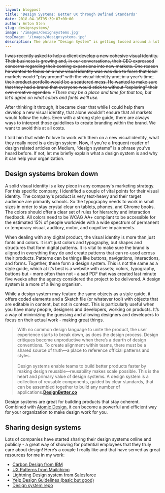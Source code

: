 ```yaml
---
layout: blogpost
title: 'Design Systems: Better UX through Defined Standards'
date: 2018-04-16T05:39:07+00:00
author: Anton Sten
slug: designsystems/
image: '/images/designsystems.jpg'
topImage: '/images/designsystems.jpg'
description: The phrase “Design System” is getting tossed around a lot in design circles. They say it’s vital to a growth centered company and I 100% agree.
---
```


~~I was recently asked to help a client develop a new cohesive visual identity. Their business is growing and, in our conversations, their CEO expressed concerns regarding their coming expansions into new markets. One reason he wanted to focus on a new visual identity was was due to fears that local markets would “play around” with the visual identity and, in a year’s time, their product portfolio would be a scattered mess. He wanted to make sure that they had a brand that everyone would stick to without “exploring” their own creative agendas.~~ _*There may be a place and time for that too, but let’s agree on what colors and fonts we’ll use._

After thinking it through, it became clear that while I could help them develop a new visual identity, that alone wouldn’t ensure that all markets would follow the rules. Even with a strong style guide, there are always ways to interpret those guidelines to create branding within the brand. We want to avoid this at all costs.

I told him that while I’d love to work with them on a new visual identity, what they really need is a design system. Now, if you’re a frequent reader of design related articles on Medium, “design systems” is a phrase you’ve heard before. If not, let me briefly explain what a design system is and why it can help your organization.

## Design systems broken down
A solid visual identity is a key piece in any company's marketing strategy. For this specific company, I identified a couple of vital points for their visual identity. The company's product is very text-heavy and their target audience are primarily schools. So the typography needs to work in small sizes in order to stay crystal clear on tablets, phones, and Chrome books. The colors should offer a clear set of rules for hierarchy and interaction feedback. All colors need to be WCAG AA+ compliant to be accessible for the estimated 15% of people worldwide with a wide spectrum of permanent or temporary visual, auditory, motor, and cognitive impairments.

When dealing with any digital product, the visual identity is more than just fonts and colors. It isn’t just colors and typography, but shapes and structures that form digital patterns. It is vital to make sure the brand is aligned in everything they do and create patterns that can re-used across their products. Patterns can be things like buttons, navigations, interactions, and forms. Together, these form a design system. This is not the same as a style guide, which at it’s best is a website with assets; colors, typography, buttons but - more often than not - a sad PDF that was created last minute five weeks after the agency considered the project to be delivered. A design system is a more of a living organism.

While a design system may feature the same objects as a style guide, it offers coded elements and a Sketch file (or whatever tool) with objects that are editable in content, but not in context.
This is particularly useful when you have many people, designers and developers, working on products. It’s a way of minimizing the guessing and allowing designers and developers to focus on their actual work - making great things.

>With no common design language to unite the product, the user experience starts to break down, as does the design process. Design critiques become unproductive when there’s a dearth of design conventions. To create alignment within teams, there must be a shared source of truth—a place to reference official patterns and styles.<br /><br />Design systems enable teams to build better products faster by making design reusable—reusability makes scale possible. This is the heart and primary value of design systems. A design system is a collection of reusable components, guided by clear standards, that can be assembled together to build any number of applications.**[DesignBetter.co](https://www.designbetter.co/design-systems-handbook)**

Design systems are great for building products that stay coherent. Combined with [Atomic Design](https://www.antonsten.com/atomic-design/), it can become a powerful and efficient way for your organization to make design work for you.

## Sharing design systems
Lots of companies have started sharing their design systems online and publicly - a great way of showing for potential employees that they truly care about design! Here’s a couple I really like and that have served as great resources for me in my work:
- [Carbon Design from IBM](http://carbondesignsystem.com)
- [UX Patterns from Mailchimp](http://ux.mailchimp.com/patterns)
- [Lightning Design system from Salesforce](https://www.lightningdesignsystem.com)
- [Yelp Design Guidelines (basic but good)](https://www.yelp.com/styleguide)
- [Design system repo](https://designsystemsrepo.com)

